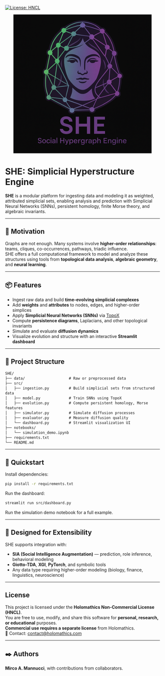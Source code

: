 [![License: HNCL](https://img.shields.io/badge/license-HNCL-blue.svg)](/LICENSE.txt)

<p align="center">
  <img src="she_logo.png" alt="SHE Logo" width="450"/>
</p>

# SHE: Simplicial Hyperstructure Engine

**SHE** is a modular platform for ingesting data and modeling it as weighted, attributed simplicial sets, enabling analysis and prediction with Simplicial Neural Networks (SNNs), persistent homology, finite Morse theory, and algebraic invariants.

---

## 🔺 Motivation

Graphs are not enough. Many systems involve **higher-order relationships**: teams, cliques, co-occurrences, pathways, triadic influence.  
SHE offers a full computational framework to model and analyze these structures using tools from **topological data analysis**, **algebraic geometry**, and **neural learning**.

---

## 📦 Features

- Ingest raw data and build **time-evolving simplicial complexes**
- Add **weights** and **attributes** to nodes, edges, and higher-order simplices
- Apply **Simplicial Neural Networks (SNNs)** via [TopoX](https://github.com/simplicial-topology/topox)
- Compute **persistence diagrams**, Laplacians, and other topological invariants
- Simulate and evaluate **diffusion dynamics**
- Visualize evolution and structure with an interactive **Streamlit dashboard**

---

## 📁 Project Structure

```
SHE/
├── data/                    # Raw or preprocessed data
├── src/
│   ├── ingestion.py         # Build simplicial sets from structured data
│   ├── model.py             # Train SNNs using TopoX
│   ├── evolution.py         # Compute persistent homology, Morse features
│   ├── simulator.py         # Simulate diffusion processes
│   ├── evaluator.py         # Measure diffusion quality
│   └── dashboard.py         # Streamlit visualization UI
├── notebooks/
│   └── simulation_demo.ipynb
├── requirements.txt
└── README.md
```

---

## 🚀 Quickstart

Install dependencies:

```bash
pip install -r requirements.txt
```

Run the dashboard:

```bash
streamlit run src/dashboard.py
```

Run the simulation demo notebook for a full example.

---

## 🧠 Designed for Extensibility

SHE supports integration with:
- **SIA (Social Intelligence Augmentation)** — prediction, role inference, behavioral modeling
- **Giotto-TDA**, **XGI**, **PyTorch**, and symbolic tools
- Any data type requiring higher-order modeling (biology, finance, linguistics, neuroscience)

---

## License
This project is licensed under the **Holomathics Non-Commercial License (HNCL)**.  
You are free to use, modify, and share this software for **personal, research, or educational** purposes.  
**Commercial use requires a separate license** from Holomathics.  
📧 Contact: [contact@holomathics.com](mailto:contact@holomathics.com)

---

## ✒️ Authors

**Mirco A. Mannucci**, with contributions from collaborators.
